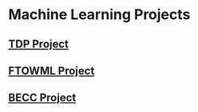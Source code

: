 # Machine Learning Projects

## [TDP Project](https://github.com/Mregojos/TDC-Project)

## [FTOWML Project](https://github.com/Mregojos/FTOWML-Project)

## [BECC Project](https://github.com/Mregojos/BECC-Project)

